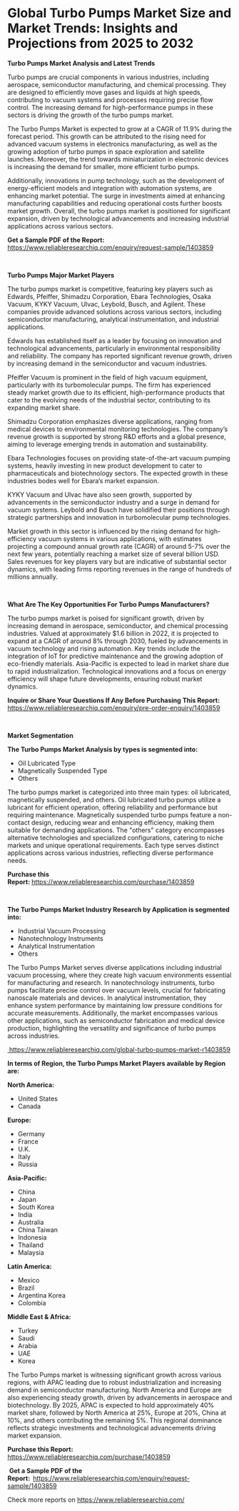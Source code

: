 <p><h1>Global Turbo Pumps Market Size and Market Trends: Insights and Projections from 2025 to 2032</h1></p><p><strong>Turbo Pumps Market Analysis and Latest Trends</strong></p>
<p><p>Turbo pumps are crucial components in various industries, including aerospace, semiconductor manufacturing, and chemical processing. They are designed to efficiently move gases and liquids at high speeds, contributing to vacuum systems and processes requiring precise flow control. The increasing demand for high-performance pumps in these sectors is driving the growth of the turbo pumps market.</p><p>The Turbo Pumps Market is expected to grow at a CAGR of 11.9% during the forecast period. This growth can be attributed to the rising need for advanced vacuum systems in electronics manufacturing, as well as the growing adoption of turbo pumps in space exploration and satellite launches. Moreover, the trend towards miniaturization in electronic devices is increasing the demand for smaller, more efficient turbo pumps.</p><p>Additionally, innovations in pump technology, such as the development of energy-efficient models and integration with automation systems, are enhancing market potential. The surge in investments aimed at enhancing manufacturing capabilities and reducing operational costs further boosts market growth. Overall, the turbo pumps market is positioned for significant expansion, driven by technological advancements and increasing industrial applications across various sectors.</p></p>
<p><strong>Get a Sample PDF of the Report:&nbsp;</strong> <a href="https://www.reliableresearchiq.com/enquiry/request-sample/1403859?utm_campaign=1088&utm_medium=2&utm_source=Github&utm_content=ia&utm_term=13012025&utm_id=turbo-pumps">https://www.reliableresearchiq.com/enquiry/request-sample/1403859</a></p>
<p>&nbsp;</p>
<p><strong>Turbo Pumps Major Market Players</strong></p>
<p><p>The turbo pumps market is competitive, featuring key players such as Edwards, Pfeiffer, Shimadzu Corporation, Ebara Technologies, Osaka Vacuum, KYKY Vacuum, Ulvac, Leybold, Busch, and Agilent. These companies provide advanced solutions across various sectors, including semiconductor manufacturing, analytical instrumentation, and industrial applications.</p><p>Edwards has established itself as a leader by focusing on innovation and technological advancements, particularly in environmental responsibility and reliability. The company has reported significant revenue growth, driven by increasing demand in the semiconductor and vacuum industries.</p><p>Pfeiffer Vacuum is prominent in the field of high vacuum equipment, particularly with its turbomolecular pumps. The firm has experienced steady market growth due to its efficient, high-performance products that cater to the evolving needs of the industrial sector, contributing to its expanding market share.</p><p>Shimadzu Corporation emphasizes diverse applications, ranging from medical devices to environmental monitoring technologies. The company’s revenue growth is supported by strong R&D efforts and a global presence, aiming to leverage emerging trends in automation and sustainability.</p><p>Ebara Technologies focuses on providing state-of-the-art vacuum pumping systems, heavily investing in new product development to cater to pharmaceuticals and biotechnology sectors. The expected growth in these industries bodes well for Ebara’s market expansion.</p><p>KYKY Vacuum and Ulvac have also seen growth, supported by advancements in the semiconductor industry and a surge in demand for vacuum systems. Leybold and Busch have solidified their positions through strategic partnerships and innovation in turbomolecular pump technologies.</p><p>Market growth in this sector is influenced by the rising demand for high-efficiency vacuum systems in various applications, with estimates projecting a compound annual growth rate (CAGR) of around 5-7% over the next few years, potentially reaching a market size of several billion USD. Sales revenues for key players vary but are indicative of substantial sector dynamics, with leading firms reporting revenues in the range of hundreds of millions annually.</p></p>
<p>&nbsp;</p>
<p><strong>What Are The Key Opportunities For Turbo Pumps Manufacturers?</strong></p>
<p><p>The turbo pumps market is poised for significant growth, driven by increasing demand in aerospace, semiconductor, and chemical processing industries. Valued at approximately $1.6 billion in 2022, it is projected to expand at a CAGR of around 8% through 2030, fueled by advancements in vacuum technology and rising automation. Key trends include the integration of IoT for predictive maintenance and the growing adoption of eco-friendly materials. Asia-Pacific is expected to lead in market share due to rapid industrialization. Technological innovations and a focus on energy efficiency will shape future developments, ensuring robust market dynamics.</p></p>
<p><strong>Inquire or Share Your Questions If Any Before Purchasing This Report:</strong> <a href="https://www.reliableresearchiq.com/enquiry/pre-order-enquiry/1403859?utm_campaign=1088&utm_medium=2&utm_source=Github&utm_content=ia&utm_term=13012025&utm_id=turbo-pumps">https://www.reliableresearchiq.com/enquiry/pre-order-enquiry/1403859</a></p>
<p>&nbsp;</p>
<p><strong>Market Segmentation</strong></p>
<p><strong>The Turbo Pumps Market Analysis by types is segmented into:</strong></p>
<p><ul><li>Oil Lubricated Type</li><li>Magnetically Suspended Type</li><li>Others</li></ul></p>
<p><p>The turbo pumps market is categorized into three main types: oil lubricated, magnetically suspended, and others. Oil lubricated turbo pumps utilize a lubricant for efficient operation, offering reliability and performance but requiring maintenance. Magnetically suspended turbo pumps feature a non-contact design, reducing wear and enhancing efficiency, making them suitable for demanding applications. The "others" category encompasses alternative technologies and specialized configurations, catering to niche markets and unique operational requirements. Each type serves distinct applications across various industries, reflecting diverse performance needs.</p></p>
<p><strong>Purchase this Report:&nbsp;</strong><a href="https://www.reliableresearchiq.com/purchase/1403859?utm_campaign=1088&utm_medium=2&utm_source=Github&utm_content=ia&utm_term=13012025&utm_id=turbo-pumps">https://www.reliableresearchiq.com/purchase/1403859</a></p>
<p>&nbsp;</p>
<p><strong>The Turbo Pumps Market Industry Research by Application is segmented into:</strong></p>
<p><ul><li>Industrial Vacuum Processing</li><li>Nanotechnology Instruments</li><li>Analytical Instrumentation</li><li>Others</li></ul></p>
<p><p>The Turbo Pumps Market serves diverse applications including industrial vacuum processing, where they create high vacuum environments essential for manufacturing and research. In nanotechnology instruments, turbo pumps facilitate precise control over vacuum levels, crucial for fabricating nanoscale materials and devices. In analytical instrumentation, they enhance system performance by maintaining low pressure conditions for accurate measurements. Additionally, the market encompasses various other applications, such as semiconductor fabrication and medical device production, highlighting the versatility and significance of turbo pumps across industries.</p></p>
<p><a href="https://www.reliableresearchiq.com/global-turbo-pumps-market-r1403859?utm_campaign=1088&utm_medium=2&utm_source=Github&utm_content=ia&utm_term=13012025&utm_id=turbo-pumps">&nbsp;https://www.reliableresearchiq.com/global-turbo-pumps-market-r1403859</a></p>
<p><strong>In terms of Region, the Turbo Pumps Market Players available by Region are:</strong></p>
<p>
    <p> <strong> North America: </strong>
        <ul>
            <li>United States</li>
            <li>Canada</li>
        </ul>
        </p> 
    <p> <strong> Europe: </strong>
        <ul>
            <li>Germany</li>
            <li>France</li>
            <li>U.K.</li>
            <li>Italy</li>
            <li>Russia</li>
        </ul>
        </p> 
    <p> <strong> Asia-Pacific: </strong>
        <ul>
            <li>China</li>
            <li>Japan</li>
            <li>South Korea</li>
            <li>India</li>
            <li>Australia</li>
            <li>China Taiwan</li>
            <li>Indonesia</li>
            <li>Thailand</li>
            <li>Malaysia</li>
        </ul>
        </p> 
    <p> <strong> Latin America: </strong>
        <ul>
            <li>Mexico</li>
            <li>Brazil</li>
            <li>Argentina Korea</li>
            <li>Colombia</li>
        </ul>
        </p> 
    <p> <strong> Middle East & Africa: </strong>
        <ul>
            <li>Turkey</li>
            <li>Saudi</li>
            <li>Arabia</li>
            <li>UAE</li>
            <li>Korea</li>
        </ul>
    </p>
    </p>
<p><p>The Turbo Pumps market is witnessing significant growth across various regions, with APAC leading due to robust industrialization and increasing demand in semiconductor manufacturing. North America and Europe are also experiencing steady growth, driven by advancements in aerospace and biotechnology. By 2025, APAC is expected to hold approximately 40% market share, followed by North America at 25%, Europe at 20%, China at 10%, and others contributing the remaining 5%. This regional dominance reflects strategic investments and technological advancements driving market expansion.</p></p>
<p><strong>Purchase this Report: </strong><a href="https://www.reliableresearchiq.com/purchase/1403859?utm_campaign=1088&utm_medium=2&utm_source=Github&utm_content=ia&utm_term=13012025&utm_id=turbo-pumps">https://www.reliableresearchiq.com/purchase/1403859</a></p>
<p>&nbsp;<strong>Get a Sample PDF of the Report:&nbsp;&nbsp;</strong><a href="https://www.reliableresearchiq.com/enquiry/request-sample/1403859?utm_campaign=1088&utm_medium=2&utm_source=Github&utm_content=ia&utm_term=13012025&utm_id=turbo-pumps">https://www.reliableresearchiq.com/enquiry/request-sample/1403859</a></p>
<p><strong></strong></p>
<p>Check more reports on <a href="https://www.reliableresearchiq.com/?utm_campaign=1088&utm_medium=2&utm_source=Github&utm_content=ia&utm_term=13012025&utm_id=turbo-pumps">https://www.reliableresearchiq.com/</a></p>